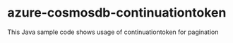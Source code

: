 # azure-cosmosdb-continuationtoken
This Java sample code shows usage of continuationtoken for pagination
